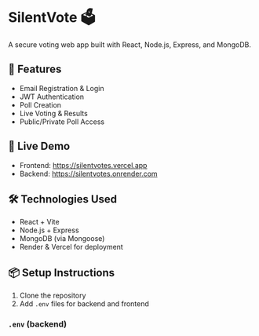 # SilentVote 🗳️

A secure voting web app built with React, Node.js, Express, and MongoDB.

## 🔐 Features
- Email Registration & Login
- JWT Authentication
- Poll Creation
- Live Voting & Results
- Public/Private Poll Access

## 🚀 Live Demo
- Frontend: https://silentvotes.vercel.app
- Backend: https://silentvotes.onrender.com

## 🛠️ Technologies Used
- React + Vite
- Node.js + Express
- MongoDB (via Mongoose)
- Render & Vercel for deployment

## 📦 Setup Instructions

1. Clone the repository
2. Add `.env` files for backend and frontend

### `.env` (backend)

